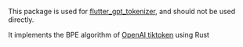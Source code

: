 <!--
This README describes the package. If you publish this package to pub.dev,
this README's contents appear on the landing page for your package.

For information about how to write a good package README, see the guide for
[writing package pages](https://dart.dev/guides/libraries/writing-package-pages).

For general information about developing packages, see the Dart guide for
[creating packages](https://dart.dev/guides/libraries/create-library-packages)
and the Flutter guide for
[developing packages and plugins](https://flutter.dev/developing-packages).
-->

This package is used for [flutter_gpt_tokenizer](https://pub.dev/packages/flutter_gpt_tokenizer), and should not be used directly.

It implements the BPE algorithm of [OpenAI tiktoken](https://github.com/openai/tiktoken) using Rust
